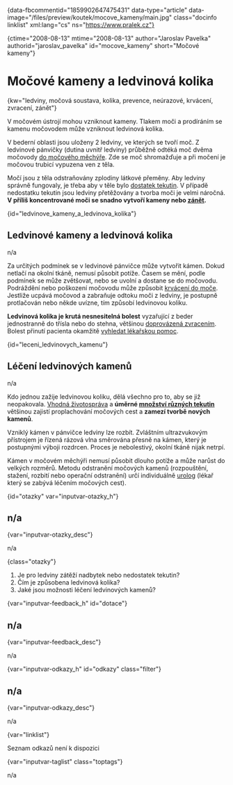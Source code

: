 
{data-fbcommentid="1859902647475431" data-type="article" data-image="/files/preview/koutek/mocove_kameny/main.jpg" class="docinfo linklist" xml:lang="cs" ns="https://www.pralek.cz"}

{ctime="2008-08-13" mtime="2008-08-13" author="Jaroslav Pavelka" authorid="jaroslav\_pavelka" id="mocove\_kameny" short="Močové kameny"}

# Močové kameny a ledvinová kolika

<!-- generated attribute kw by user_udpatekw.sh on 2020-04-17, do not edit -->

{kw="ledviny, močová soustava, kolika, prevence, neúrazové, krvácení, zvracení, zánět"}

V močovém ústrojí mohou vzniknout kameny. Tlakem moči a prodíráním se kamenu močovodem může vzniknout ledvinová kolika.

V bederní oblasti jsou uloženy 2 ledviny, ve kterých se tvoří moč. Z ledvinové pánvičky (dutina uvnitř ledviny) průběžně odtéká moč dvěma močovody [do močového měchýře][1]. Zde se moč shromažďuje a při močení je močovou trubicí vypuzena ven z těla.

Močí jsou z těla odstraňovány zplodiny látkové přeměny. Aby ledviny správně fungovaly, je třeba aby v těle bylo [dostatek tekutin][2]. V případě nedostatku tekutin jsou ledviny přetěžovány a tvorba moči je velmi náročná. **V příliš koncentrované moči se snadno vytvoří kameny nebo [zánět][3].** 

{id="ledvinove\_kameny\_a\_ledvinova\_kolika"}

## Ledvinové kameny a ledvinová kolika

n/a

Za určitých podmínek se v ledvinové pánvičce může vytvořit kámen. Dokud netlačí na okolní tkáně, nemusí působit potíže. Časem se mění, podle podmínek se může zvětšovat, nebo se uvolní a dostane se do močovodu. Podráždění nebo poškození močovodu může způsobit [krvácení do moče][4]. Jestliže ucpává močovod a zabraňuje odtoku moči z ledviny, je postupně protlačován nebo někde uvízne, tím způsobí ledvinovou koliku.

**Ledvinová kolika je krutá nesnesitelná bolest** vyzařující z beder jednostranně do třísla nebo do stehna, většinou [doprovázená zvracením][5]. Bolest přinutí pacienta okamžitě [vyhledat lékařskou pomoc][6].

{id="leceni\_ledvinovych\_kamenu"}

## Léčení ledvinových kamenů

n/a

Kdo jednou zažije ledvinovou koliku, dělá všechno pro to, aby se již neopakovala. [Vhodná životospráva][7] a **úměrné [množství různých tekutin][8]** většinou zajistí proplachování močových cest a **zamezí tvorbě nových kamenů**. 

Vzniklý kámen v pánvičce ledviny lze rozbít. Zvláštním ultrazvukovým přístrojem je řízená rázová vlna směrována přesně na kámen, který je postupnými výboji rozdrcen. Proces je nebolestivý, okolní tkáně nijak netrpí.

Kámen v močovém měchýři nemusí působit dlouho potíže a může narůst do velkých rozměrů. Metodu odstranění močových kamenů (rozpouštění, stažení, rozbití nebo operační odstranění) určí individuálně [urolog][6] (lékař který se zabývá léčením močových cest).

{id="otazky" var="inputvar-otazky_h"}

## n/a

{var="inputvar-otazky_desc"}

n/a

{class="otazky"}

  1. Je pro ledviny zátěží nadbytek nebo nedostatek tekutin?
  2. Čím je způsobena ledvinová kolika?
  3. Jaké jsou možnosti léčení ledvinových kamenů?

{var="inputvar-feedback_h" id="dotace"}

## n/a

{var="inputvar-feedback_desc"}

n/a

{var="inputvar-odkazy_h" id="odkazy" class="filter"}

## n/a

{var="inputvar-odkazy_desc"}

n/a

{var="linklist"}

Seznam odkazů není k dispozici

{var="inputvar-taglist" class="toptags"}

n/a

 [1]: zanet_mocoveho_mechyre
 [2]: teplota
 [3]: mikroorganizmy
 [4]: mytus_o_rakovine
 [5]: funkcni_poruchy_traveni
 [6]: nalehavost_lekarskeho_vysetreni
 [7]: stravovaci_navyky
 [8]: prijem_tekutin

